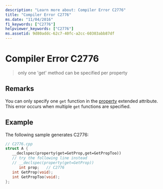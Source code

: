 ```yaml
---
description: "Learn more about: Compiler Error C2776"
title: "Compiler Error C2776"
ms.date: "11/04/2016"
f1_keywords: ["C2776"]
helpviewer_keywords: ["C2776"]
ms.assetid: 9d80addc-62c7-40fc-a2cc-60303abb87df
---
```

# Compiler Error C2776

> only one 'get' method can be specified per property

## Remarks

You can only specify one `get` function in the [property](../../cpp/property-cpp.md) extended attribute. This error occurs when multiple `get` functions are specified.

## Example

The following sample generates C2776:

```cpp
// C2776.cpp
struct A {
   __declspec(property(get=GetProp,get=GetPropToo))
   // try the following line instead
   // __declspec(property(get=GetProp))
      int prop;   // C2776
   int GetProp(void);
   int GetPropToo(void);
};
```

